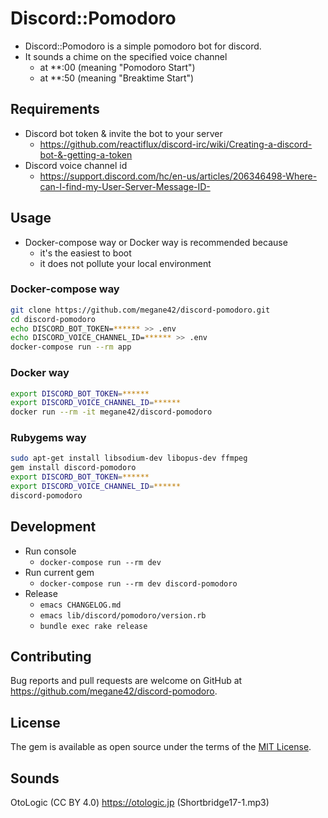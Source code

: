 # Discord::Pomodoro

- Discord::Pomodoro is a simple pomodoro bot for discord.
- It sounds a chime on the specified voice channel
  - at **:00 (meaning "Pomodoro Start")
  - at **:50 (meaning "Breaktime Start")

## Requirements

- Discord bot token & invite the bot to your server
  - https://github.com/reactiflux/discord-irc/wiki/Creating-a-discord-bot-&-getting-a-token
- Discord voice channel id
  - https://support.discord.com/hc/en-us/articles/206346498-Where-can-I-find-my-User-Server-Message-ID-

## Usage

- Docker-compose way or Docker way is recommended because
  - it's the easiest to boot
  - it does not pollute your local environment

### Docker-compose way

```sh
git clone https://github.com/megane42/discord-pomodoro.git
cd discord-pomodoro
echo DISCORD_BOT_TOKEN=****** >> .env
echo DISCORD_VOICE_CHANNEL_ID=****** >> .env
docker-compose run --rm app
```

### Docker way

```sh
export DISCORD_BOT_TOKEN=******
export DISCORD_VOICE_CHANNEL_ID=******
docker run --rm -it megane42/discord-pomodoro
```

### Rubygems way

```sh
sudo apt-get install libsodium-dev libopus-dev ffmpeg
gem install discord-pomodoro
export DISCORD_BOT_TOKEN=******
export DISCORD_VOICE_CHANNEL_ID=******
discord-pomodoro
```

## Development

- Run console
  - `docker-compose run --rm dev`
- Run current gem
  - `docker-compose run --rm dev discord-pomodoro`
- Release
  - `emacs CHANGELOG.md`
  - `emacs lib/discord/pomodoro/version.rb`
  - `bundle exec rake release`

## Contributing

Bug reports and pull requests are welcome on GitHub at https://github.com/megane42/discord-pomodoro.

## License

The gem is available as open source under the terms of the [MIT License](https://opensource.org/licenses/MIT).

## Sounds

OtoLogic (CC BY 4.0) https://otologic.jp (Shortbridge17-1.mp3)
